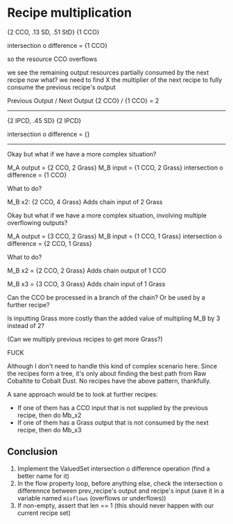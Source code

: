 # Recipe multiplication

{2 CCO, .13 SD, .51 StD}
{1 CCO}

intersection o difference = {1 CCO}

so the resource CCO overflows

we see the remaining output resources partially consumed by the next recipe
now what?
we need to find X the multiplier of the next recipe to fully consume the previous recipe's output

Previous Output / Next Output
{2 CCO} / {1 CCO}
= 2

---

{2 IPCD, .45 SD}
{2 IPCD}

intersection o difference = {}

---

Okay but what if we have a more complex situation?

M_A output = {2 CCO, 2 Grass}
M_B input = {1 CCO, 2 Grass}
intersection o difference = {1 CCO}

What to do?

M_B x2: {2 CCO, 4 Grass}
Adds chain input of 2 Grass

Okay but what if we have a more complex situation, involving multiple overflowing outputs?

M_A output = {3 CCO, 2 Grass}
M_B input = {1 CCO, 1 Grass}
intersection o difference = {2 CCO, 1 Grass}

What to do?

M_B x2 = {2 CCO, 2 Grass}
Adds chain output of 1 CCO

M_B x3 = {3 CCO, 3 Grass}
Adds chain input of 1 Grass

Can the CCO be processed in a branch of the chain? Or be used by a further recipe?

Is inputting Grass more costly than the added value of multipling M_B by 3 instead of 2?

(Can we multiply previous recipes to get more Grass?)

FUCK

Although I don't need to handle this kind of complex scenario here. Since the recipes form a tree, it's only about finding the best path from Raw Cobaltite to Cobalt Dust. No recipes have the above pattern, thankfully.

A sane approach would be to look at further recipes:

- If one of them has a CCO input that is not supplied by the previous recipe, then do Mb_x2
- If one of them has a Grass output that is not consumed by the next recipe, then do Mb_x3

## Conclusion

1. Implement the ValuedSet intersection o difference operation (find a better name for it)
2. In the flow property loop, before anything else, check the intersection o differennce between prev_recipe's output and recipe's input (save it in a variable named `misflows` (overflows or underflows))
3. If non-empty, assert that len == 1 (this should never happen with our current recipe set)
